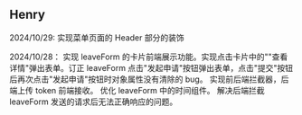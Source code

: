 ## Henry

2024/10/29:
实现菜单页面的 Header 部分的装饰

2024/10/28：
实现 leaveForm 的卡片前端展示功能。实现点击卡片中的""查看详情"弹出表单。订正 leaveForm 点击"发起申请"按钮弹出表单，点击"提交"按钮后再次点击"发起申请"按钮时对象属性没有清除的 bug。
实现前后端拦截器，后端上传 token 前端接收。
优化 leaveForm 中的时间组件。
解决后端拦截 leaveForm 发送的请求后无法正确响应的问题。
